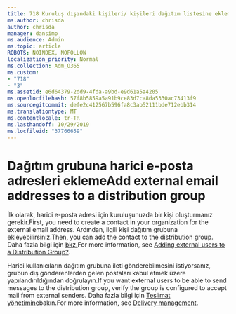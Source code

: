 ```yaml
---
title: 718 Kuruluş dışındaki kişileri/ kişileri dağıtım listesine ekleme
ms.author: chrisda
author: chrisda
manager: dansimp
ms.audience: Admin
ms.topic: article
ROBOTS: NOINDEX, NOFOLLOW
localization_priority: Normal
ms.collection: Adm_O365
ms.custom:
- "718"
- "3"
ms.assetid: e6d64379-2dd9-4fda-a9bd-e9d61a5a4205
ms.openlocfilehash: 57f8b5859a5a91b9ce83d7ca8da5330ac73413f9
ms.sourcegitcommit: defe2c412567b596fa8c3ab52111bde712ebb314
ms.translationtype: MT
ms.contentlocale: tr-TR
ms.lasthandoff: 10/29/2019
ms.locfileid: "37766659"
---
```

# <a name="add-external-email-addresses-to-a-distribution-group"></a><span data-ttu-id="2b8c3-102">Dağıtım grubuna harici e-posta adresleri ekleme</span><span class="sxs-lookup"><span data-stu-id="2b8c3-102">Add external email addresses to a distribution group</span></span>

<span data-ttu-id="2b8c3-103">İlk olarak, harici e-posta adresi için kuruluşunuzda bir kişi oluşturmanız gerekir.</span><span class="sxs-lookup"><span data-stu-id="2b8c3-103">First, you need to create a contact in your organization for the external email address.</span></span> <span data-ttu-id="2b8c3-104">Ardından, ilgili kişi dağıtım grubuna ekleyebilirsiniz.</span><span class="sxs-lookup"><span data-stu-id="2b8c3-104">Then, you can add the contact to the distribution group.</span></span> <span data-ttu-id="2b8c3-105">Daha fazla bilgi için [bkz.](https://support.office.com/client/caa0f310-0bb7-48e3-8ad2-cb358b53bbba)</span><span class="sxs-lookup"><span data-stu-id="2b8c3-105">For more information, see [Adding external users to a Distribution Group?](https://support.office.com/client/caa0f310-0bb7-48e3-8ad2-cb358b53bbba).</span></span>

<span data-ttu-id="2b8c3-106">Harici kullanıcıların dağıtım grubuna ileti gönderebilmesini istiyorsanız, grubun dış gönderenlerden gelen postaları kabul etmek üzere yapılandırıldığından doğrulayın.</span><span class="sxs-lookup"><span data-stu-id="2b8c3-106">If you want external users to be able to send messages to the distribution group, verify the group is configured to accept mail from external senders.</span></span> <span data-ttu-id="2b8c3-107">Daha fazla bilgi için [Teslimat yönetimine](https://technet.microsoft.com/library/bb124513.aspx#deliverymanagement)bakın.</span><span class="sxs-lookup"><span data-stu-id="2b8c3-107">For more information, see [Delivery management](https://technet.microsoft.com/library/bb124513.aspx#deliverymanagement).</span></span>
